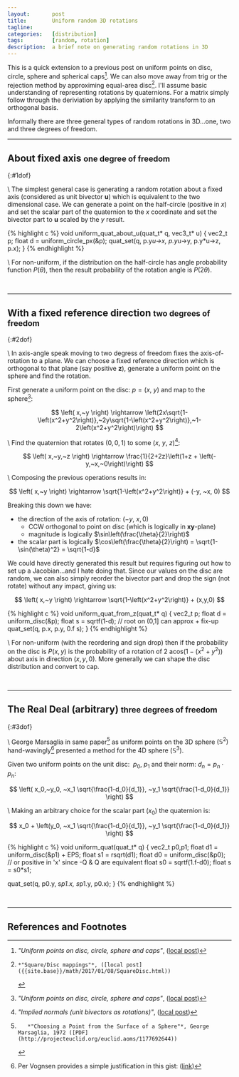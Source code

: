 ```yaml
---
layout:       post
title:        Uniform random 3D rotations
tagline:      
categories:   [distribution]
tags:         [random, rotation]
description:  a brief note on generating random rotations in 3D
---
```


This is a quick extension to a previous post on uniform points on disc, circle, sphere and spherical caps[^uniform].  We can also move away from trig or the rejection method by approximing equal-area disc[^sdisc].  I'll assume basic understanding of representing rotations by quaternions.  For a matrix simply follow through the deriviation by applying the similarity transform to an orthogonal basis.

Informally there are three general types of random rotations in 3D...one, two and three degrees of freedom.

------

About fixed axis <small>one degree of freedom</small>
------
{:#1dof}

\\
The simplest general case is generating a random rotation about a fixed axis (considered as unit bivector $\mathbf{u}$) which is equivalent to the two dimensional case.  We can generate a point on the half-circle (positive in $x$) and set the scalar part of the quaternion to the $x$ coordinate and set the bivector part to $\mathbf{u}$ scaled by the $y$ result.
<br>

{% highlight c %}
void uniform_quat_about_u(quat_t* q, vec3_t* u)
{
  vec2_t p;
  float  d = uniform_circle_px(&p);
  quat_set(q, p.y*u->x, p.y*u->y, p.y*u->z, p.x);
}
{% endhighlight %}

\\
For non-uniform, if the distribution on the half-circle has angle probability function $P(\theta)$, then the result probability of the rotation angle is $P(2\theta)$.

<br>

------

With a fixed reference direction <small>two degrees of freedom</small>
------
{:#2dof}

\\
In axis-angle speak moving to two degress of freedom fixes the axis-of-rotation to a plane. We can choose a fixed reference direction which is orthogonal to that plane  (say positive $\mathbf{z}$), generate a uniform point on the sphere and find the rotation. 

First generate a uniform point on the disc: $p=\left(x,~y\right)$ and map to the sphere[^uniform]:

$$ \left( x,~y \right) \rightarrow \left(2x\sqrt{1-\left(x^2+y^2\right)},~2y\sqrt{1-\left(x^2+y^2\right)},~1-2\left(x^2+y^2\right)\right) $$

\\
Find the quaternion that rotates $\left(0,0,1\right)$ to some $\left(x,~y,~z\right)$[^inormals]:

$$ \left( x,~y,~z \right) \rightarrow \frac{1}{2+2z}\left(1+z + \left(-y,~x,~0\right)\right) $$

\\
Composing the previous operations results in:

$$ \left( x,~y \right) \rightarrow \sqrt{1-\left(x^2+y^2\right)} + (-y, ~x, 0) $$

Breaking this down we have:

* the direction of the axis of rotation:  $(-y,~x,0)$
  * CCW orthogonal to point on disc (which is logically in $\mathbf{xy}$-plane)
  * magnitude is logically $\sin\left(\frac{\theta}{2}\right)$
* the scalar part is logically $\cos\left(\frac{\theta}{2}\right) = \sqrt{1-\sin(\theta)^2} = \sqrt{1-d}$

We could have directly generated this result but requires figuring out how to set up a Jacobian...and I hate doing that. Since our values on the disc are random, we can also simply reorder the bivector part and drop the sign (not rotate) without any impact, giving us:

$$ \left( x,~y \right) \rightarrow \sqrt{1-\left(x^2+y^2\right)} + (x,y,0) $$

{% highlight c %}
void uniform_quat_from_z(quat_t* q)
{
  vec2_t p;
  float  d = uniform_disc(&p);
  float  s = sqrtf(1-d);            // root on (0,1] can approx + fix-up
  quat_set(q, p.x, p.y, 0.f s);
}
{% endhighlight %}

\\
For non-uniform (with the reordering and sign drop) then if the probability on the disc is $P(x,y)$ is the probability of a rotation of $2 \text{ acos}\left(1-(x^2+y^2)\right)$ about axis in direction $(x,y,0)$. More generally we can shape the disc distribution and convert to cap.

<br>

------

The Real Deal (arbitrary) <small>three degrees of freedom</small>
------
{:#3dof}

\\
George Marsaglia in same paper[^gm] as uniform points on the 3D sphere $\left(\mathbb{S}^2\right)$ hand-wavingly[^pervognsen] presented a method for the 4D sphere $\left(\mathbb{S}^3\right)$.  

Given two uniform points on the unit disc: $~p_0,~p_1$ and their norm: $d_n=p_n \cdot p_n$:


$$
   \left( x_0,~y_0,
   ~x_1 \sqrt{\frac{1-d_0}{d_1}},
   ~y_1 \sqrt{\frac{1-d_0}{d_1}}
   \right)
$$

\\
Making an arbitrary choice for the scalar part ($x_0$) the quaternion is:

$$
   x_0 + \left(y_0,
   ~x_1 \sqrt{\frac{1-d_0}{d_1}},
   ~y_1 \sqrt{\frac{1-d_0}{d_1}}
   \right)
$$

{% highlight c %}
void uniform_quat(quat_t* q)
{
  vec2_t p0,p1;
  float  d1 = uniform_disc(&p1) + EPS;
  float  s1 = rsqrt(d1);
  float  d0 = uniform_disc(&p0);  // or positive in 'x' since -Q & Q are equivalent
  float  s0 = sqrtf(1.f-d0);
  float  s  = s0*s1;

  quat_set(q, p0.y, s*p1.x, s*p1.y, p0.x);
}
{% endhighlight %}

<br>

------

References and Footnotes
------

[^gm]:       *"Choosing a Point from the Surface of a Sphere"*, George Marsaglia, 1972 ([PDF](http://projecteuclid.org/euclid.aoms/1177692644))
[^sdisc]:    *"Square/Disc mappings"*, ([local post]({{site.base}}/math/2017/01/08/SquareDisc.html))
[^inormals]: *"Implied normals (unit bivectors as rotations)"*, ([local post]({{site.base}}/quaternions/2016/06/26/QuatNormal.html))
[^uniform]:  *"Uniform points on disc, circle, sphere and caps"*, ([local post]({{site.base}}/distribution/2016/11/28/Uniform.html))
[^pervognsen]: Per Vognsen provides a simple justification in this gist: ([link](http://gist.github.com/pervognsen/32ec4841ef53346f65c5033c3bd262b6))
